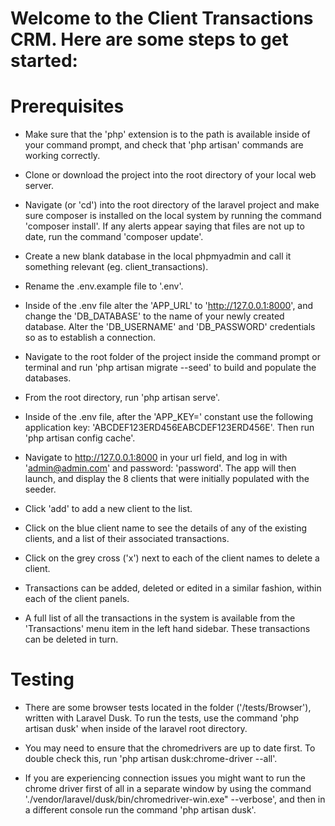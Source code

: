 # Welcome to the Client Transactions CRM. Here are some steps to get started:

# Prerequisites

* Make sure that the 'php' extension is to the path is available inside of your command prompt, and check that 'php artisan' commands are working correctly.

* Clone or download the project into the root directory of your local web server.

* Navigate (or 'cd') into the root directory of the laravel project and make sure composer is installed on the local system by running the command 'composer install'. If any alerts appear saying that files are not up to date, run the command 'composer update'.

* Create a new blank database in the local phpmyadmin and call it something relevant (eg. client_transactions).

* Rename the .env.example file to '.env'.

* Inside of the .env file alter the 'APP_URL' to 'http://127.0.0.1:8000', and change the 'DB_DATABASE' to the name of your newly created database. Alter the 'DB_USERNAME' and 'DB_PASSWORD' credentials so as to establish a connection. 

* Navigate to the root folder of the project inside the command prompt or terminal and run 'php artisan migrate --seed' to build and populate the databases.

* From the root directory, run 'php artisan serve'.

* Inside of the .env file, after the 'APP_KEY=' constant use the following application key: 'ABCDEF123ERD456EABCDEF123ERD456E'. Then run 'php artisan config cache'.

* Navigate to http://127.0.0.1:8000 in your url field, and log in with 'admin@admin.com' and password: 'password'. The app will then launch, and display the 8 clients that were initially populated with the seeder.

* Click 'add' to add a new client to the list.

* Click on the blue client name to see the details of any of the existing clients, and a list of their associated transactions.

* Click on the grey cross ('x') next to each of the client names to delete a client.

* Transactions can be added, deleted or edited in a similar fashion, within each of the client panels.

* A full list of all the transactions in the system is available from the 'Transactions' menu item in the left hand sidebar. These transactions can be deleted in turn.

# Testing

* There are some browser tests located in the folder ('/tests/Browser'), written with Laravel Dusk. To run the tests, use the command 'php artisan dusk' when inside of the laravel root directory. 

* You may need to ensure that the chromedrivers are up to date first. To double check this, run 'php artisan dusk:chrome-driver --all'.

* If you are experiencing connection issues you might want to run the chrome driver first of all in a separate window by using the command './vendor/laravel/dusk/bin/chromedriver-win.exe" --verbose', and then in a different console run the command 'php artisan dusk'. 